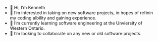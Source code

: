 - 👋 Hi, I’m Kenneth
- 👀 I’m interested in taking on new software projects, in hopes of refinin my coding albility and gaining experience.
- 🌱 I’m currently learning software engineering at the Unviersity of Western Ontario. 
- 💞️ I’m looking to collaborate on any new or old software projects.

<!---
aidoo4585/aidoo4585 is a ✨ special ✨ repository because its `README.md` (this file) appears on your GitHub profile.
You can click the Preview link to take a look at your changes.
--->
